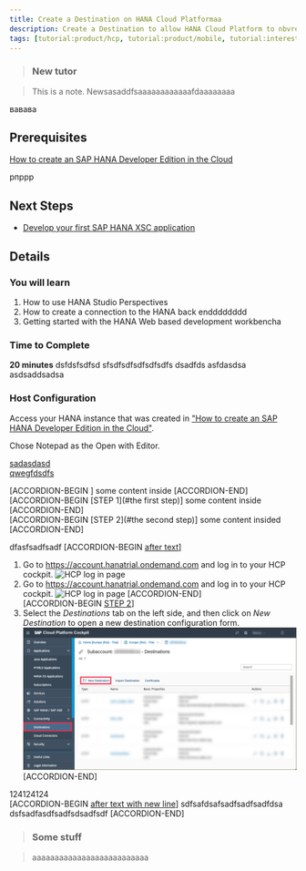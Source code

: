 ```yaml
---
title: Create a Destination on HANA Cloud Platformaa
description: Create a Destination to allow HANA Cloud Platform to nbvread/write data
tags: [tutorial:product/hcp, tutorial:product/mobile, tutorial:interest/gettingstarted]
---
```


>### New tutor

>This is a note. Newsasaddfsaaaaaaaaaaaafdaaaaaaaa

вавава
## Prerequisites  
[How to create an SAP HANA Developer Edition in the Cloud](http://go.sap.com/developer/tutorials/hana-setup-cloud.html)

рпррр
## Next Steps
- [Develop your first SAP HANA XSC application](http://go.sap.com/developer/tutorials/hana-web-development-workbench.html)

 
## Details
### You will learn  
1. How to use HANA Studio Perspectives
2. How to create a connection to the HANA back endddddddd
3. Getting started with the HANA Web based development workbencha


### Time to Complete
**20 minutes** dsfdsfsdfsd sfsdfsdfsdfsdfsdfs dsadfds asfdasdsa asdsaddsadsa

### Host Configuration
Access your HANA instance that was created in ["How to create an SAP HANA Developer Edition in the Cloud"](http://go.sap.com/developer/tutorials/hana-setup-cloud.html).

Chose Notepad as the Open with Editor.

[sadasdasd](/sdasdasdasd/)         
[qwegfdsdfs](#sdasasdfasdasdasd)

[ACCORDION-BEGIN []()] some content inside [ACCORDION-END]    
[ACCORDION-BEGIN [STEP 1](#the first step)] some content inside [ACCORDION-END]    
[ACCORDION-BEGIN [STEP 2](#the second step)] some content insided [ACCORDION-END]

dfasfsadfsadf
[ACCORDION-BEGIN [after text](#step1)]
1. Go to <https://account.hanatrial.ondemand.com> and log in to your HCP cockpit.
![HCP log in page](https://raw.githubusercontent.com/SAPDocuments/Tutorials/master/tutorials/hcp-create-destination/mob1-1_1.png)
1. Go to <https://account.hanatrial.ondemand.com> and log in to your HCP cockpit.
![HCP log in page](https://raw.githubusercontent.com/SAPDocuments/Tutorials/master/tutorials/hcp-create-destination/mob1-1_1.png)
[ACCORDION-END]      
[ACCORDION-BEGIN [STEP 2](#step2)]
2. Select the *Destinations* tab on the left side, and then click on *New Destination* to open a new destination configuration form.
![Web IDE Destination tab](https://raw.githubusercontent.com/SAPDocuments/Tutorials/master/tutorials/hcp-create-destination/mob1-1_2.png)
[ACCORDION-END]

124124124     
[ACCORDION-BEGIN [after text with new line](#step1)]
sdfsafdsafsadfsadfsadfdsa
dsfsadfasdfsadfsdsadfsdf
[ACCORDION-END]

>### Some stuff

>aaaaaaaaaaaaaaaaaaaaaaaaaa
